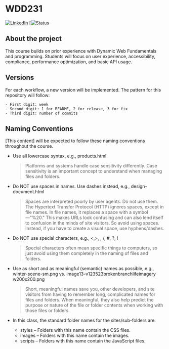 # WDD231 
[![LinkedIn](https://img.shields.io/badge/LinkedIn-0077B5?style=for-the-badge&logo=linkedin&logoColor=white)]([https://linkedin.com/in/pedroalves0]) 
[![Status](https://img.shields.io/badge/Status-In_Progress-orange)

## About the project

This course builds on prior experience with Dynamic Web Fundamentals and programming. Students will focus on user experience, accessibility, compliance, performance optimization, and basic API usage. 

## Versions

For each workflow, a new version will be implemented.
The pattern for this repository will follow:

    - First digit: week
    - Second digit: 1 for README, 2 for release, 3 for fix
    - Third digit: number of commits

## Naming Conventions

[This content] will be expected to follow these naming conventions throughout the course.

- Use all lowercase syntax, e.g., products.html

    > Platforms and systems handle case sensitivity differently. Case sensitivity is an important concept to understand when managing files and folders.

- Do NOT use spaces in names. Use dashes instead, e.g., design-document.html

    > Spaces are interpreted poorly by user agents. Do not use them. The Hypertext Transfer Protocol (HTTP) ignores spaces, except in file names. In file names, it replaces a space with a symbol—"%20." This makes URLs look confusing and can also lend itself to confusion in the minds of site visitors. So avoid using spaces. Instead, if you have to create a visual space, use hyphens/dashes.

- Do NOT use special characters, e.g., <,>, \, /, #, ?, !

    > Special characters often mean specific things to computers, so just avoid using them completely in the naming of files and folders.

- Use as short and as meaningful (semantic) names as possible, e.g., winter-scene-sm.png vs. image13-v123523brokenbranchlifeimagery w200x200.png

    > Short, meaningful names save you, other developers, and site visitors from having to remember long, complicated names for files and folders. When meaningful, they also help predict the purpose or nature of the file or folder contents when working with those files or folders.

- In this class, the standard folder names for the sites/sub-folders are:
    - styles – Folders with this name contain the CSS files.
    - images – Folders with this name contain the images.
    - scripts – Folders with this name contain the JavaScript files.
